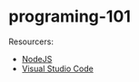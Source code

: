 # programing-101

Resourcers:

- [NodeJS](https://nodejs.org/en/download/)
- [Visual Studio Code](https://code.visualstudio.com/download)
